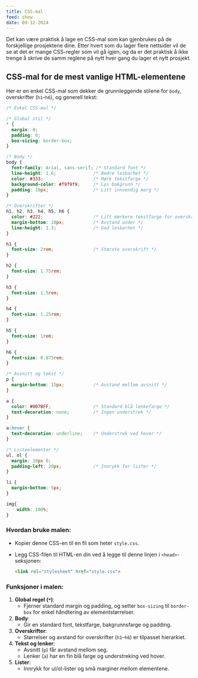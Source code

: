 ```yaml
---
title: CSS-mal
feed: show
date: 09-12-2024
---
```

Det kan være praktisk å lage en CSS-mal som kan gjenbrukes på de forskjellige prosjektene dine. Etter hvert som du lager flere nettsider vil de se at det er mange CSS-regler som vil gå igjen, og da er det praktisk å ikke trenge å skrive de samm reglene på nytt hver gang du lager et nytt prosjekt. 

## CSS-mal for de mest vanlige HTML-elementene

Her er en enkel CSS-mal som dekker de grunnleggende stilene for `body`, overskrifter (`h1`–`h6`), og generell tekst:

```css
/* Enkel CSS-mal */

/* Global stil */
* {
  margin: 0;
  padding: 0;
  box-sizing: border-box;
}

/* Body */
body {
  font-family: Arial, sans-serif; /* Standard font */
  line-height: 1.6;              /* Bedre lesbarhet */
  color: #333;                   /* Mørk tekstfarge */
  background-color: #f9f9f9;     /* Lys bakgrunn */
  padding: 10px;                 /* Litt innvendig marg */
}

/* Overskrifter */
h1, h2, h3, h4, h5, h6 {
  color: #222;                   /* Litt mørkere tekstfarge for overskrifter */
  margin-bottom: 10px;           /* Avstand under */
  line-height: 1.3;              /* God lesbarhet */
}

h1 {
  font-size: 2rem;               /* Største overskrift */
}

h2 {
  font-size: 1.75rem;
}

h3 {
  font-size: 1.5rem;
}

h4 {
  font-size: 1.25rem;
}

h5 {
  font-size: 1rem;
}

h6 {
  font-size: 0.875rem;
}

/* Avsnitt og tekst */
p {
  margin-bottom: 15px;           /* Avstand mellom avsnitt */
}

a {
  color: #007BFF;                /* Standard blå lenkefarge */
  text-decoration: none;         /* Ingen understrek */
}

a:hover {
  text-decoration: underline;    /* Understrek ved hover */
}

/* Listeelementer */
ul, ol {
  margin: 10px 0;
  padding-left: 20px;            /* Innrykk for lister */
}

li {
  margin-bottom: 5px;
}

img{
	width: 100%;
}
```

### Hvordan bruke malen:

- Kopier denne CSS-en til en fil som heter `style.css`.
- Legg CSS-filen til HTML-en din ved å legge til denne linjen i `<head>`-seksjonen:
    
    ```html
    <link rel="stylesheet" href="style.css">
    ```
    

### Funksjoner i malen:

1. **Global regel (`*`)**:
    - Fjerner standard margin og padding, og setter `box-sizing` til `border-box` for enkel håndtering av elementstørrelser.
2. **Body**:
    - Gir en standard font, tekstfarge, bakgrunnsfarge og padding.
3. **Overskrifter**:
    - Størrelser og avstand for overskrifter (`h1`–`h6`) er tilpasset hierarkiet.
4. **Tekst og lenker**:
    - Avsnitt (`p`) får avstand mellom seg.
    - Lenker (`a`) har en fin blå farge og understreking ved hover.
5. **Lister**:
    - Innrykk for ul/ol-lister og små marginer mellom elementene.


